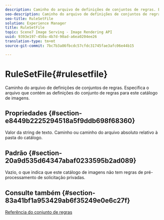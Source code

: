 ```yaml
---
description: Caminho do arquivo de definições de conjuntos de regras. Especifica o arquivo que contém as definições do conjunto de regras para este catálogo de imagens.
seo-description: Caminho do arquivo de definições de conjuntos de regras. Especifica o arquivo que contém as definições do conjunto de regras para este catálogo de imagens.
seo-title: RuleSetFile
solution: Experience Manager
title: RuleSetFile
topic: Scene7 Image Serving - Image Rendering API
uuid: 9393e197-450a-4b7d-90ad-a6ea0204ee26
translation-type: tm+mt
source-git-commit: 7bc7b3a86fbcdc57cfdc31745fae3afc06e44b15

---
```



# RuleSetFile{#rulesetfile}

Caminho do arquivo de definições de conjuntos de regras. Especifica o arquivo que contém as definições do conjunto de regras para este catálogo de imagens.

## Propriedades {#section-e8449b2225294518a5f9ddb698f68360}

Valor da string de texto. Caminho ou caminho do arquivo absoluto relativo à pasta do catálogo.

## Padrão {#section-20a9d535d64347abaf0233595b2ad089}

Vazio, o que indica que este catálogo de imagens não tem regras de pré-processamento de solicitação privadas.

## Consulte também {#section-83a41bf1a953429ab6f35249e0e6c27f}

[Referência do conjunto de regras](../../../../../is-api/image-catalog/image-serving-api-ref/c-image-catalog-reference/c-rule-set-reference/c-rule-set-reference.md#concept-3e5058cf3507470b82cac638df23ea8e)
